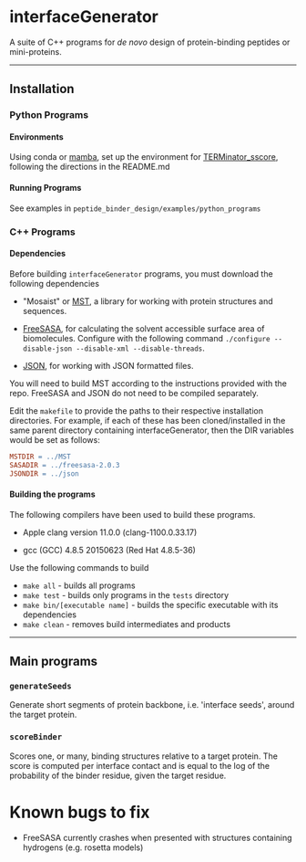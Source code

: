 # interfaceGenerator

A suite of C++ programs for *de novo* design of protein-binding peptides or mini-proteins. 

---

## Installation

### Python Programs

#### Environments

Using conda or [mamba](https://github.com/mamba-org/mamba), set up the environment for [TERMinator_sscore](https://github.com/swanss/TERMinator_sscore), following the directions in the README.md

#### Running Programs

See examples in `peptide_binder_design/examples/python_programs`

### C++ Programs

#### Dependencies

Before building `interfaceGenerator` programs, you must download the following dependencies

- "Mosaist" or [MST](https://github.com/Grigoryanlab/Mosaist), a library for working with protein structures and sequences.

- [FreeSASA](https://github.com/mittinatten/freesasa), for calculating the solvent accessible surface area of biomolecules. Configure with the following command `./configure --disable-json --disable-xml --disable-threads`. 

- [JSON](https://github.com/nlohmann/json), for working with JSON formatted files.

You will need to build MST according to the instructions provided with the repo. FreeSASA and JSON do not need to be compiled separately.

Edit the `makefile` to provide the paths to their respective installation directories. For example, if each of these has been cloned/installed in the same parent directory containing interfaceGenerator, then the DIR variables would be set as follows:

```makefile
MSTDIR = ../MST
SASADIR = ../freesasa-2.0.3
JSONDIR = ../json
```

#### Building the programs

The following compilers have been used to build these programs.

- Apple clang version 11.0.0 (clang-1100.0.33.17)

- gcc (GCC) 4.8.5 20150623 (Red Hat 4.8.5-36)

Use the following commands to build

- `make all` - builds all programs
- `make test` - builds only programs in the `tests` directory
- `make bin/[executable name]` - builds the specific executable with its dependencies
- `make clean` - removes build intermediates and products

---

## Main programs

### `generateSeeds`

Generate short segments of protein backbone, i.e. 'interface seeds', around the target protein.

### `scoreBinder`

Scores one, or many, binding structures relative to a target protein. The score is computed per interface contact and is equal to the log of the probability of the binder residue, given the target residue.

# Known bugs to fix
- FreeSASA currently crashes when presented with structures containing hydrogens (e.g. rosetta models)
